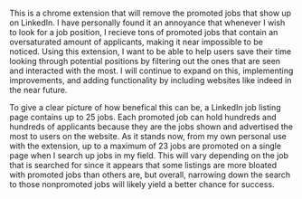 This is a chrome extension that will remove the promoted jobs that show up on LinkedIn. I have personally found it an annoyance that whenever I wish to look for a job position, I recieve tons of promoted jobs that contain an oversaturated amount of applicants, making it near impossible to be noticed. Using this extension, I want to be able to help users save their time looking through potential positions by filtering out the ones that are seen and interacted with the most. I will continue to expand on this, implementing improvements, and adding functionality by including websites like indeed in the near future. 


To give a clear picture of how benefical this can be, a LinkedIn job listing page contains up to 25 jobs. Each promoted job can hold hundreds and hundreds of applicants because they are the jobs shown and advertised the most to users on the website. As it stands now, from my own personal use with the extension, up to a maximum of 23 jobs are promoted on a single page when I search up jobs in my field. This will vary depending on the job that is searched for since it appears that some listings are more bloated with promoted jobs than others are, but overall, narrowing down the search to those nonpromoted jobs will likely yield a better chance for success.
